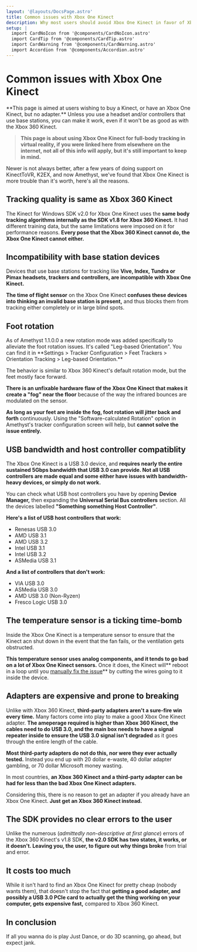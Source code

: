```yaml
---
layout: '@layouts/DocsPage.astro'
title: Common issues with Xbox One Kinect
description: Why most users should avoid Xbox One Kinect in favor of Xbox 360 Kinect instead.
setup: | 
  import CardNoIcon from '@components/CardNoIcon.astro'
  import CardTip from '@components/CardTip.astro'
  import CardWarning from '@components/CardWarning.astro'
  import Accordion from '@components/Accordion.astro'
---
```


# Common issues with Xbox One Kinect

<CardWarning title="For existing Xbox One Kinect users">
**This page is aimed at users wishing to buy a Kinect, or have an Xbox One Kinect, but no adapter.** Unless you use a headset and/or controllers that use base stations, you can make it work, even if it won't be as good as with the Xbox 360 Kinect.
</CardWarning>

> **This page is about using Xbox One Kinect for full-body tracking in virtual reality, if you were linked here from elsewhere on the internet, not all of this info will apply, but it's still important to keep in mind.**

Newer is not always better, after a few years of doing support on KinectToVR, K2EX, and now Amethyst, we've found that Xbox One Kinect is more trouble than it's worth, here's all the reasons.

## Tracking quality is same as Xbox 360 Kinect
The Kinect for Windows SDK v2.0 for Xbox One Kinect uses the **same body tracking algorithms internally as the SDK v1.8 for Xbox 360 Kinect.** It had different training data, but the same limitations were imposed on it for performance reasons. **Every pose that the Xbox 360 Kinect cannot do, the Xbox One Kinect cannot either.**

## Incompatibility with base station devices
Devices that use base stations for tracking like **Vive, Index, Tundra or Pimax headsets, trackers and controllers, are incompatible with Xbox One Kinect.**

**The time of flight sensor** on the Xbox One Kinect **confuses these devices into thinking an invalid base station is present,** and thus blocks them from tracking either completely or in large blind spots.

## Foot rotation
<CardTip title="Update as of Amethyst 1.1">
As of Amethyst 1.1.0.0 a new rotation mode was added specifically to alleviate the foot rotation issues. It's called "Leg-based Orientation". You can find it in **Settings > Tracker Configuration > Feet Trackers > Orientation Tracking > Leg-based Orientation.**

The behavior is similar to Xbox 360 Kinect's default rotation mode, but the feet mostly face forward.
</CardTip>

**There is an unfixable hardware flaw of the Xbox One Kinect that makes it create a "fog" near the floor** because of the way the infrared bounces are modulated on the sensor.

**As long as your feet are inside the fog, foot rotation will jitter back and forth** continuously. Using the "Software-calculated Rotation" option in Amethyst's tracker configuration screen will help, but **cannot solve the issue entirely.**

## USB bandwidth and host controller compatiblity
The Xbox One Kinect is a USB 3.0 device, and **requires nearly the entire sustained 5Gbps bandwidth that USB 3.0 can provide. Not all USB controllers are made equal and some either have issues with bandwidth-heavy devices, or simply do not work.**

You can check what USB host controllers you have by opening **Device Manager,** then expanding the **Universal Serial Bus controllers** section. All the devices labelled **"Something something Host Controller"**.

**Here's a list of USB host controllers that work:**

- Renesas USB 3.0
- AMD USB 3.1
- AMD USB 3.2
- Intel USB 3.1
- Intel USB 3.2
- ASMedia USB 3.1

**And a list of controllers that don't work:**

- VIA USB 3.0
- ASMedia USB 3.0
- AMD USB 3.0 (Non-Ryzen)
- Fresco Logic USB 3.0

## The temperature sensor is a ticking time-bomb
Inside the Xbox One Kinect is a temperature sensor to ensure that the Kinect acn shut down in the event that the fan fails, or the ventilation gets obstructed.

**This temperature sensor uses analog components, and it tends to go bad on a lot of Xbox One Kinect sensors.** Once it does, the Kinect will** reboot in a loop until you [manually fix the issue](https://youtu.be/BoRK3jJVMLM)** by cutting the wires going to it inside the device.

## Adapters are expensive and prone to breaking
Unlike with Xbox 360 Kinect, **third-party adapters aren't a sure-fire win every time.** Many factors come into play to make a good Xbox One Kinect adapter. **The ameperage required is higher than Xbox 360 Kinect, the cables need to do USB 3.0, and the main box needs to have a signal repeater inside to ensure the USB 3.0 signal isn't degraded** as it goes through the entire length of the cable.

**Most third-party adapters do not do this, nor were they ever actually tested.** Instead you end up with 20 dollar e-waste, 40 dollar adapter gambling, or 70 dollar Microsoft money wasting.

In most countries, **an Xbox 360 Kinect and a third-party adapter can be had for less than the bad Xbox One Kinect adapters.**

Considering this, there is no reason to get an adapter if you already have an Xbox One Kinect. **Just get an Xbox 360 Kinect instead.**

## The SDK provides no clear errors to the user
Unlike the numerous (_admittedly non-descriptive at first glance_) errors of the Xbox 360 Kinect's v1.8 SDK, **the v2.0 SDK has two states, it works, or it doesn't. Leaving you, the user, to figure out why things broke** from trial and error.

## It costs too much
While it isn't hard to find an Xbox One Kinect for pretty cheap (nobody wants them), that doesn't stop the fact that **getting a good adapter, and possibly a USB 3.0 PCIe card to actually get the thing working on your computer, gets expensive fast,** compared to Xbox 360 Kinect.

## In conclusion
If all you wanna do is play Just Dance, or do 3D scanning, go ahead, but expect jank.